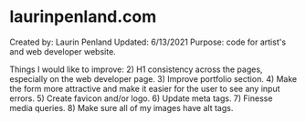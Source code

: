 # laurinpenland.com
Created by: Laurin Penland
Updated: 6/13/2021
Purpose: code for artist's and web developer website.

Things I would like to improve:
2) H1 consistency across the pages, especially on the web developer page.
3) Improve portfolio section.
4) Make the form more attractive and make it easier for the user to see any input errors.
5) Create favicon and/or logo.
6) Update meta tags.
7) Finesse media queries.
8) Make sure all of my images have alt tags.
